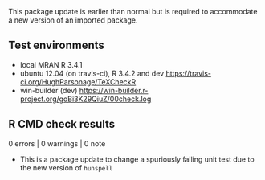 This package update is earlier than normal but is required to accommodate a new version of an imported package.

## Test environments
* local MRAN R 3.4.1
* ubuntu 12.04 (on travis-ci), R 3.4.2 and dev <https://travis-ci.org/HughParsonage/TeXCheckR>
* win-builder (dev) <https://win-builder.r-project.org/goBi3K29QiuZ/00check.log>

## R CMD check results

0 errors | 0 warnings | 0 note

* This is a package update to change a spuriously failing unit test due to the new version of `hunspell`
